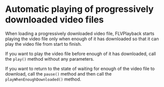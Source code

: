# Automatic playing of progressively downloaded video files

When loading a progressively downloaded video file, FLVPlayback starts playing
the video file only when enough of it has downloaded so that it can play the
video file from start to finish.

If you want to play the video file before enough of it has downloaded, call the
`play()` method without any parameters.

If you want to return to the state of waiting for enough of the video file to
download, call the `pause()` method and then call the
`playWhenEnoughDownloaded()` method.
